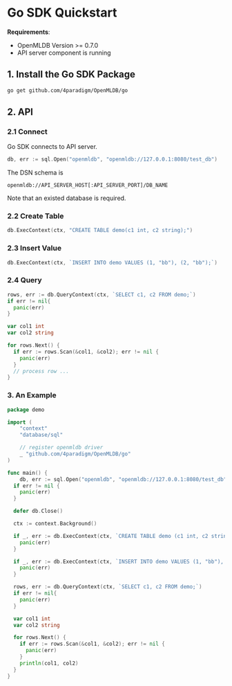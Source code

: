 # Go SDK Quickstart

**Requirements**:
- OpenMLDB Version >= 0.7.0
- API server component is running

## 1. Install the Go SDK Package

```bash
go get github.com/4paradigm/OpenMLDB/go
```

## 2. API

### 2.1 Connect

Go SDK connects to API server.

```go
db, err := sql.Open("openmldb", "openmldb://127.0.0.1:8080/test_db")
```

The DSN schema is

```
openmldb://API_SERVER_HOST[:API_SERVER_PORT]/DB_NAME
```

Note that an existed database is required.

### 2.2 Create Table

```go
db.ExecContext(ctx, "CREATE TABLE demo(c1 int, c2 string);")
```

### 2.3 Insert Value

```go
db.ExecContext(ctx, `INSERT INTO demo VALUES (1, "bb"), (2, "bb");`)
```

### 2.4 Query

```go
rows, err := db.QueryContext(ctx, `SELECT c1, c2 FROM demo;`)
if err != nil{
  panic(err)
}

var col1 int
var col2 string

for rows.Next() {
  if err := rows.Scan(&col1, &col2); err != nil {
    panic(err)
  }
  // process row ...
}
```

### 3. An Example

```go
package demo

import (
	"context"
	"database/sql"

	// register openmldb driver
	_ "github.com/4paradigm/OpenMLDB/go"
)

func main() {
	db, err := sql.Open("openmldb", "openmldb://127.0.0.1:8080/test_db")
  if err != nil {
    panic(err)
  }

  defer db.Close()

  ctx := context.Background()

  if _, err := db.ExecContext(ctx, `CREATE TABLE demo (c1 int, c2 string);`); err != nil {
    panic(err)
  }

  if _, err := db.ExecContext(ctx, `INSERT INTO demo VALUES (1, "bb"), (2, "bb");`); err != nil {
    panic(err)
  }

  rows, err := db.QueryContext(ctx, `SELECT c1, c2 FROM demo;`)
  if err != nil{
    panic(err)
  }

  var col1 int
  var col2 string

  for rows.Next() {
    if err := rows.Scan(&col1, &col2); err != nil {
      panic(err)
    }
    println(col1, col2)
  }
}
```
